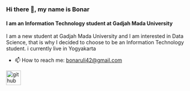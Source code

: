### Hi there 👋, my name is Bonar
#### I am an Information Technology student at Gadjah Mada University
I am a new student at Gadjah Mada University and I am interested in Data Science, that is why I decided to choose to be an Information Technology  student. i currently live in Yogyakarta

- 📫 How to reach me: bonaruli42@gmail.com 


[<img src='https://cdn.jsdelivr.net/npm/simple-icons@3.0.1/icons/github.svg' alt='github' height='40'>](https://github.com/BonarSs)  


